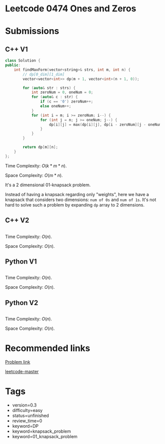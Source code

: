 # Leetcode 0474 Ones and Zeros

# Submissions

## C++ V1

```C++
class Solution {
public:
    int findMaxForm(vector<string>& strs, int m, int n) {
        // dp[0_dim][1_dim]
        vector<vector<int>> dp(m + 1, vector<int>(n + 1, 0));

        for (auto& str : strs) {
            int zeroNum = 0, oneNum = 0;
            for (auto& c : str) {
                if (c == '0') zeroNum++;
                else oneNum++;
            }
            for (int i = m; i >= zeroNum; i--) {
                for (int j = n; j >= oneNum; j--) {
                    dp[i][j] = max(dp[i][j], dp[i - zeroNum][j - oneNum] + 1);
                }
            }
        }

        return dp[m][n];
    }
};
```

Time Complexity: $O(k * m * n)$.

Space Complexity: $O(m * n)$.

It's a 2 dimensional 01-knapsack problem.

Instead of having a knapsack regarding only "weights", here we have a knapsack that considers two dimensions: `num of 0s` and `num of 1s`. It's not hard to solve such a problem by expanding `dp` array to 2 dimensions.

## C++ V2

```C++
```

Time Complexity: $O(n)$.

Space Complexity: $O(n)$.


## Python V1

```python
```

Time Complexity: $O(n)$.

Space Complexity: $O(n)$.


## Python V2

```python

```

Time Complexity: $O(n)$.

Space Complexity: $O(n)$.


# Recommended links

[Problem link](https://leetcode.com/problems/ones-and-zeroes/description/)

[leetcode-master](https://github.com/youngyangyang04/leetcode-master/blob/master/problems/0474.%E4%B8%80%E5%92%8C%E9%9B%B6.md)


# Tags

- version=0.3
- difficulty=easy
- status=unfinished
- review_time=0
- keyword=DP
- keyword=knapsack_problem
- keyword=01_knapsack_problem